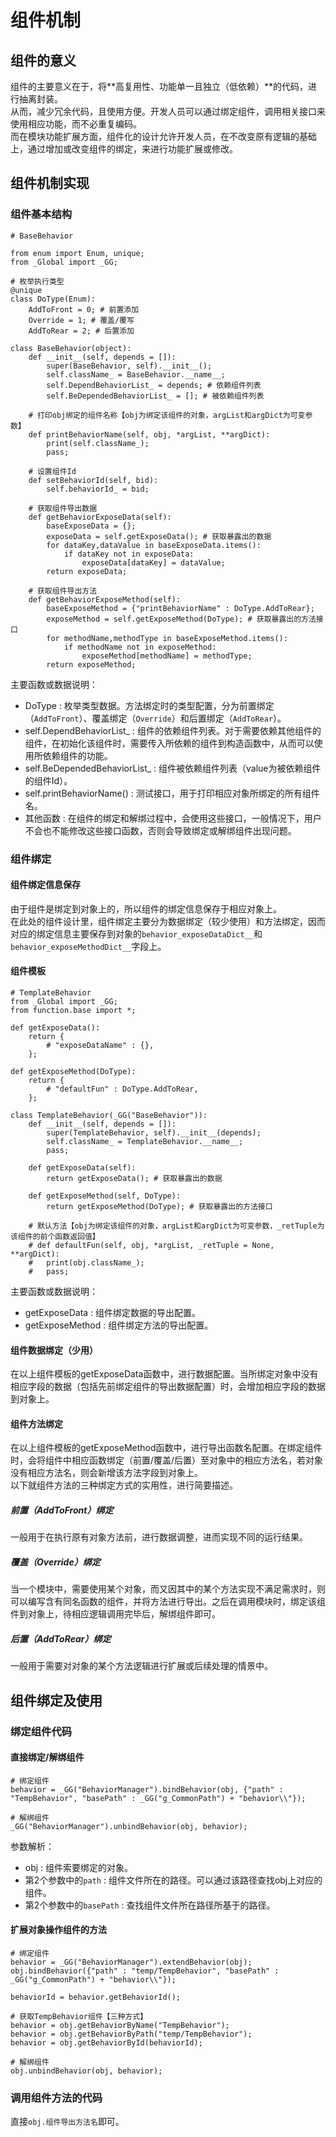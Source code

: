 # 组件机制

## 组件的意义
组件的主要意义在于，将**高复用性、功能单一且独立（低依赖）**的代码，进行抽离封装。  
从而，减少冗余代码，且使用方便。开发人员可以通过绑定组件，调用相关接口来使用相应功能，而不必重复编码。  
而在模块功能扩展方面，组件化的设计允许开发人员，在不改变原有逻辑的基础上，通过增加或改变组件的绑定，来进行功能扩展或修改。  

## 组件机制实现
### 组件基本结构
```
# BaseBehavior

from enum import Enum, unique;
from _Global import _GG;

# 枚举执行类型
@unique
class DoType(Enum):
	AddToFront = 0; # 前置添加
	Override = 1; # 覆盖/覆写
	AddToRear = 2; # 后置添加

class BaseBehavior(object):
	def __init__(self, depends = []):
		super(BaseBehavior, self).__init__();
		self.className_ = BaseBehavior.__name__;
		self.DependBehaviorList_ = depends; # 依赖组件列表
		self.BeDependedBehaviorList_ = []; # 被依赖组件列表

	# 打印obj绑定的组件名称【obj为绑定该组件的对象，argList和argDict为可变参数】
	def printBehaviorName(self, obj, *argList, **argDict):
		print(self.className_);
		pass;

	# 设置组件Id
	def setBehaviorId(self, bid):
		self.behaviorId_ = bid;

	# 获取组件导出数据
	def getBehaviorExposeData(self):
		baseExposeData = {};
		exposeData = self.getExposeData(); # 获取暴露出的数据
		for dataKey,dataValue in baseExposeData.items():
			if dataKey not in exposeData:
				exposeData[dataKey] = dataValue;
		return exposeData;

	# 获取组件导出方法
	def getBehaviorExposeMethod(self):
		baseExposeMethod = {"printBehaviorName" : DoType.AddToRear};
		exposeMethod = self.getExposeMethod(DoType); # 获取暴露出的方法接口
		for methodName,methodType in baseExposeMethod.items():
			if methodName not in exposeMethod:
				exposeMethod[methodName] = methodType;
		return exposeMethod;
```
主要函数或数据说明：
  * DoType : 枚举类型数据。方法绑定时的类型配置，分为前置绑定（`AddToFront`）、覆盖绑定（`Override`）和后置绑定（`AddToRear`）。
  * self.DependBehaviorList_ : 组件的依赖组件列表。对于需要依赖其他组件的组件，在初始化该组件时，需要传入所依赖的组件到构造函数中，从而可以使用所依赖组件的功能。
  * self.BeDependedBehaviorList_ : 组件被依赖组件列表（value为被依赖组件的组件Id）。
  * self.printBehaviorName() : 测试接口，用于打印相应对象所绑定的所有组件名。
  * 其他函数 : 在组件的绑定和解绑过程中，会使用这些接口，一般情况下，用户不会也不能修改这些接口函数，否则会导致绑定或解绑组件出现问题。

### 组件绑定
#### 组件绑定信息保存
由于组件是绑定到对象上的，所以组件的绑定信息保存于相应对象上。  
在此处的组件设计里，组件绑定主要分为数据绑定（较少使用）和方法绑定，因而对应的绑定信息主要保存到对象的`behavior_exposeDataDict__`和`behavior_exposeMethodDict__`字段上。  

#### 组件模板
```
# TemplateBehavior
from _Global import _GG;
from function.base import *;

def getExposeData():
	return {
		# "exposeDataName" : {},
	};

def getExposeMethod(DoType):
	return {
		# "defaultFun" : DoType.AddToRear,
	};

class TemplateBehavior(_GG("BaseBehavior")):
	def __init__(self, depends = []):
		super(TemplateBehavior, self).__init__(depends);
		self.className_ = TemplateBehavior.__name__;
		pass;

	def getExposeData(self):
		return getExposeData(); # 获取暴露出的数据

	def getExposeMethod(self, DoType):
		return getExposeMethod(DoType); # 获取暴露出的方法接口

	# 默认方法【obj为绑定该组件的对象，argList和argDict为可变参数，_retTuple为该组件的前个函数返回值】
	# def defaultFun(self, obj, *argList, _retTuple = None, **argDict):
	# 	print(obj.className_);
	# 	pass;

```
主要函数或数据说明：
  * getExposeData : 组件绑定数据的导出配置。
  * getExposeMethod : 组件绑定方法的导出配置。

#### 组件数据绑定（少用）
在以上组件模板的getExposeData函数中，进行数据配置。当所绑定对象中没有相应字段的数据（包括先前绑定组件的导出数据配置）时，会增加相应字段的数据到对象上。

#### 组件方法绑定
在以上组件模板的getExposeMethod函数中，进行导出函数名配置。在绑定组件时，会将组件中相应函数绑定（前置/覆盖/后置）至对象中的相应方法名，若对象没有相应方法名，则会新增该方法字段到对象上。  
以下就组件方法的三种绑定方式的实用性，进行简要描述。

##### 前置（AddToFront）绑定
一般用于在执行原有对象方法前，进行数据调整，进而实现不同的运行结果。

##### 覆盖（Override）绑定
当一个模块中，需要使用某个对象，而又因其中的某个方法实现不满足需求时，则可以编写含有同名函数的组件，并将方法进行导出。之后在调用模块时，绑定该组件到对象上，待相应逻辑调用完毕后，解绑组件即可。

##### 后置（AddToRear）绑定
一般用于需要对对象的某个方法逻辑进行扩展或后续处理的情景中。


## 组件绑定及使用
### 绑定组件代码
#### 直接绑定/解绑组件
```
# 绑定组件
behavior = _GG("BehaviorManager").bindBehavior(obj, {"path" : "TempBehavior", "basePath" : _GG("g_CommonPath") + "behavior\\"});

# 解绑组件
_GG("BehaviorManager").unbindBehavior(obj, behavior);
```
参数解析：  
  * obj : 组件索要绑定的对象。
  * 第2个参数中的`path` : 组件文件所在的路径。可以通过该路径查找obj上对应的组件。
  * 第2个参数中的`basePath` : 查找组件文件所在路径所基于的路径。

#### 扩展对象操作组件的方法
```
# 绑定组件
behavior = _GG("BehaviorManager").extendBehavior(obj);
obj.bindBehavior({"path" : "temp/TempBehavior", "basePath" : _GG("g_CommonPath") + "behavior\\"});

behaviorId = behavior.getBehaviorId();

# 获取TempBehavior组件【三种方式】
behavior = obj.getBehaviorByName("TempBehavior");
behavior = obj.getBehaviorByPath("temp/TempBehavior");
behavior = obj.getBehaviorById(behaviorId);

# 解绑组件
obj.unbindBehavior(obj, behavior);

```

### 调用组件方法的代码
直接`obj.组件导出方法名`即可。